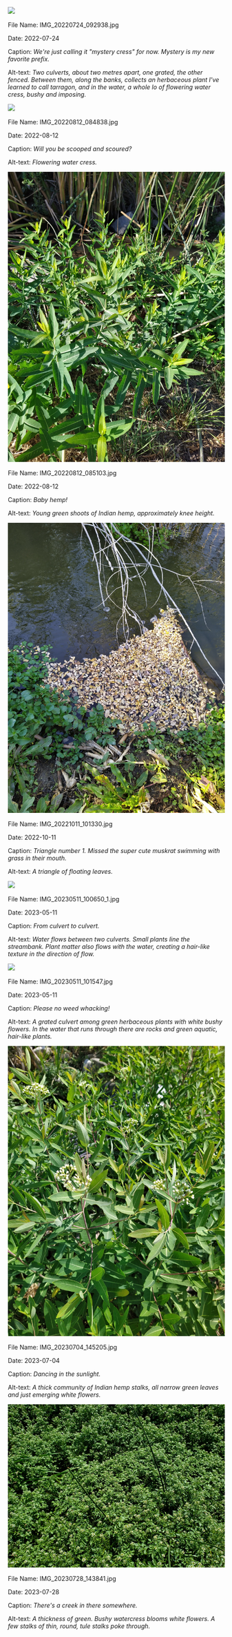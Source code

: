 ![](https://raw.githubusercontent.com/deniledam/thesis-images-2022/main/IMG_20220724_092938.jpg)

File Name: IMG_20220724_092938.jpg

Date: 2022-07-24

Caption: *We're just calling it "mystery cress" for now. Mystery is my new favorite prefix.*

Alt-text: *Two culverts, about two metres apart, one grated, the other fenced. Between them, along the banks, collects an herbaceous plant I've learned to call tarragon, and in the water, a whole lo of flowering water cress, bushy and imposing.*

![](https://raw.githubusercontent.com/deniledam/thesis-images-2022/main/IMG_20220812_084838.jpg)

File Name: IMG_20220812_084838.jpg

Date: 2022-08-12

Caption: *Will you be scooped and scoured?*

Alt-text: *Flowering water cress.*

![](https://raw.githubusercontent.com/deniledam/thesis-images-2022/main/IMG_20220812_085103.jpg)

File Name: IMG_20220812_085103.jpg

Date: 2022-08-12

Caption: *Baby hemp!*

Alt-text: *Young green shoots of Indian hemp, approximately knee height.*

![](https://raw.githubusercontent.com/deniledam/thesis-images-2022/main/IMG_20221011_101330.jpg)

File Name: IMG_20221011_101330.jpg

Date: 2022-10-11

Caption: *Triangle number 1. Missed the super cute muskrat swimming with grass in their mouth.*

Alt-text: *A triangle of floating leaves.*

![](https://raw.githubusercontent.com/deniledam/thesis-images-2023/main/IMG_20230511_100650_1.jpg)

File Name: IMG_20230511_100650_1.jpg

Date: 2023-05-11

Caption: *From culvert to culvert.*

Alt-text: *Water flows between two culverts. Small plants line the streambank. Plant matter also flows with the water, creating a hair-like texture in the direction of flow.*

![](https://raw.githubusercontent.com/deniledam/thesis-images-2023/main/IMG_20230511_101547.jpg)

File Name: IMG_20230511_101547.jpg

Date: 2023-05-11

Caption: *Please no weed whacking!*

Alt-text: *A grated culvert among green herbaceous plants with white bushy flowers. In the water that runs through there are rocks and green aquatic, hair-like plants.*

![](https://raw.githubusercontent.com/deniledam/thesis-images-2023/main/IMG_20230704_145205.jpg)

File Name: IMG_20230704_145205.jpg

Date: 2023-07-04

Caption: *Dancing in the sunlight.*

Alt-text: *A thick community of Indian hemp stalks, all narrow green leaves and just emerging white flowers.*

![](https://raw.githubusercontent.com/deniledam/thesis-images-2023/main/IMG_20230728_143841.jpg)

File Name: IMG_20230728_143841.jpg

Date: 2023-07-28

Caption: *There's a creek in there somewhere.*

Alt-text: *A thickness of green. Bushy watercress blooms white flowers. A few stalks of thin, round, tule stalks poke through.*

